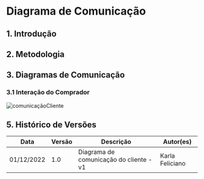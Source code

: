 # Diagrama de Comunicação

## 1. Introdução

## 2. Metodologia

## 3. Diagramas de Comunicação

### 3.1 Interação do Comprador

![comunicaçãoCliente](/../../assets/modelagem/diagComunicacaoCliente.jpeg)

## 5. Histórico de Versões

| Data       | Versão | Descrição                               | Autor(es)       |
| ---------- | ------ | --------------------------------------- | --------------- |
| 01/12/2022 | 1.0    | Diagrama de comunicação do cliente - v1 | Karla Feliciano |
